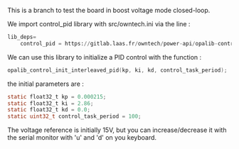 This is a branch to test the board in boost voltage mode closed-loop.

We import control_pid library with src/owntech.ini via the line :

```python
lib_deps=
    control_pid = https://gitlab.laas.fr/owntech/power-api/opalib-control-pid.git
```

We can use this library to initialize a PID control with the function :

```c
opalib_control_init_interleaved_pid(kp, ki, kd, control_task_period);
```

the initial parameters are :

```c
static float32_t kp = 0.000215;
static float32_t ki = 2.86;
static float32_t kd = 0.0;
static uint32_t control_task_period = 100;
```

The voltage reference is initially 15V, but you can increase/decrease it with the serial monitor with 'u' and 'd' on you keyboard.

